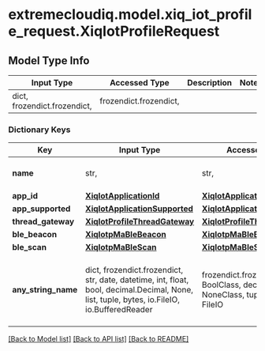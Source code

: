 # extremecloudiq.model.xiq_iot_profile_request.XiqIotProfileRequest

## Model Type Info
Input Type | Accessed Type | Description | Notes
------------ | ------------- | ------------- | -------------
dict, frozendict.frozendict,  | frozendict.frozendict,  |  | 

### Dictionary Keys
Key | Input Type | Accessed Type | Description | Notes
------------ | ------------- | ------------- | ------------- | -------------
**name** | str,  | str,  | The IoT profile name | 
**app_id** | [**XiqIotApplicationId**](XiqIotApplicationId.md) | [**XiqIotApplicationId**](XiqIotApplicationId.md) |  | 
**app_supported** | [**XiqIotApplicationSupported**](XiqIotApplicationSupported.md) | [**XiqIotApplicationSupported**](XiqIotApplicationSupported.md) |  | 
**thread_gateway** | [**XiqIotProfileThreadGateway**](XiqIotProfileThreadGateway.md) | [**XiqIotProfileThreadGateway**](XiqIotProfileThreadGateway.md) |  | [optional] 
**ble_beacon** | [**XiqIotpMaBleBeacon**](XiqIotpMaBleBeacon.md) | [**XiqIotpMaBleBeacon**](XiqIotpMaBleBeacon.md) |  | [optional] 
**ble_scan** | [**XiqIotpMaBleScan**](XiqIotpMaBleScan.md) | [**XiqIotpMaBleScan**](XiqIotpMaBleScan.md) |  | [optional] 
**any_string_name** | dict, frozendict.frozendict, str, date, datetime, int, float, bool, decimal.Decimal, None, list, tuple, bytes, io.FileIO, io.BufferedReader | frozendict.frozendict, str, BoolClass, decimal.Decimal, NoneClass, tuple, bytes, FileIO | any string name can be used but the value must be the correct type | [optional]

[[Back to Model list]](../../README.md#documentation-for-models) [[Back to API list]](../../README.md#documentation-for-api-endpoints) [[Back to README]](../../README.md)

